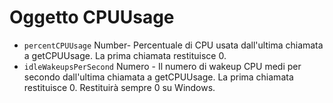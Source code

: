 # Oggetto CPUUsage

* `percentCPUUsage` Number- Percentuale di CPU usata dall'ultima chiamata a getCPUUsage. La prima chiamata restituisce 0.
* `idleWakeupsPerSecond` Numero - Il numero di wakeup CPU medi per secondo dall'ultima chiamata a getCPUUsage. La prima chiamata restituisce 0. Restituirà sempre 0 su Windows.